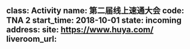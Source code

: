 class: Activity
name: 第二届线上速通大会
code: TNA 2
start_time: 2018-10-01
state: incoming
address: 
site: https://www.huya.com/
liveroom_url:
---
